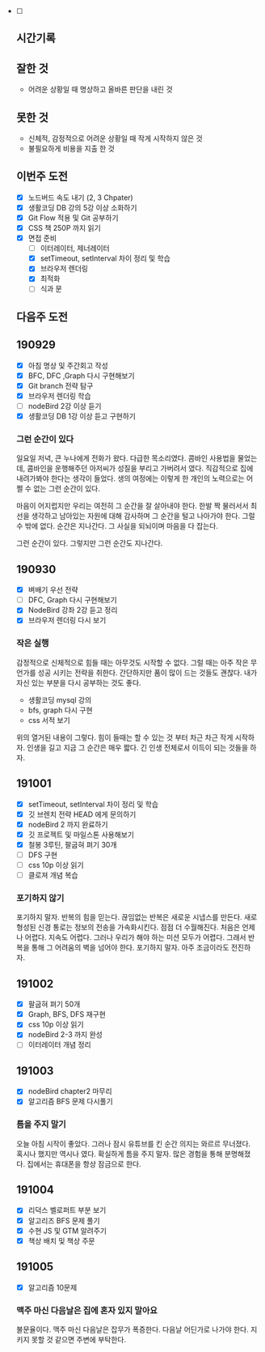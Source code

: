 - [ ] ## 시간기록 

  

  ## 잘한 것

  - 어려운 상황일 때 명상하고 올바른 판단을 내린 것 

  ## 못한 것

  - 신체적, 감정적으로 어려운 상황일 때 작게 시작하지 않은 것 
  - 불필요하게 비용을 지출 한 것 

  ## 이번주 도전

  - [x] 노드버드 속도 내기 (2, 3 Chpater) 
  - [x] 생활코딩 DB 강의 5강 이상 소화하기
  - [x] Git Flow 적용 및 Git 공부하기
  - [x] CSS 책 250P 까지 읽기
  - [x] 면접 준비 
    - [ ] 이터레이터, 제너레이터
    - [x] setTimeout, setInterval 차이 정리 및 학습 
    - [x] 브라우저 렌더링 
    - [x] 최적화
    - [ ] 식과 문 

  ## 다음주 도전

  

  ## 190929

  - [x] 아침 명상 및 주간회고 작성 
  - [x] BFC, DFC ,Graph 다시 구현해보기 
  - [x] Git branch 전략 탐구
  - [x] 브라우저 렌더링 학습
  - [ ] nodeBird 2강 이상 듣기 
  - [x] 생활코딩 DB 1강 이상 듣고 구현하기 

  ### 그런 순간이 있다

  일요일 저녁, 큰 누나에게 전화가 왔다. 다급한 목소리였다. 콤바인 사용법을 물었는데, 콤바인을 운행해주던 아저씨가 성질을 부리고 가버려서 였다. 직감적으로 집에 내려가봐야 한다는 생각이 들었다. 생의 여정에는 이렇게 한 개인의 노력으로는 어쩔 수 없는 그런 순간이 있다. 

  마음이 어지럽지만 우리는 여전히 그 순간을 잘 살아내야 한다.  한발 짝 물러서서 최선을 생각하고 남아있는 자원에 대해 감사하며 그 순간을 털고 나아가야 한다. 그럴 수 밖에 없다. 순간은 지나간다. 그 사실을 되뇌이며 마음을 다 잡는다. 

  그런 순간이 있다. 그렇지만 그런 순간도 지나간다. 

  ## 190930 

  - [x] 벼배기 우선 전략
  - [ ] DFC, Graph 다시 구현해보기 
  - [x] NodeBird 강좌 2강 듣고 정리
  - [x] 브라우저 렌더링 다시 보기

  ### 작은 실행 

  감정적으로 신체적으로 힘들 때는 아무것도 시작할 수 없다. 그럴 때는 아주 작은 무언가를 성공 시키는 전략을 취한다. 간단하지만 품이 많이 드는 것들도 괜찮다. 내가 자신 있는 부분을 다시 공부하는 것도 좋다. 

  - 생활코딩 mysql 강의 
  - bfs, graph 다시 구현 
  - css 서적 보기 

  위의 열거된 내용이 그렇다. 힘이 들때는 할 수 있는 것 부터 차근 차근 작게 시작하자. 인생을 길고 지금 그 순간은 매우 짧다. 긴 인생 전체로서 이득이 되는 것들을 하자.

  ## 191001

  - [x] setTimeout, setInterval 차이 정리 및 학습 
  - [x] 깃 브렌치 전략 HEAD 에게 문의하기 
  - [x] nodeBird 2 까지 완료하기
  - [x] 깃 프로젝트 및 마일스톤 사용해보기 
  - [x] 철봉 3루틴, 팔굽혀 펴기 30개  
  - [ ] DFS 구현
  - [ ] css 10p 이상 읽기 
  - [ ] 클로져 개념 복습 

  ### 포기하지 않기

  포기하지 말자. 반복의 힘을 믿는다. 끊임없는 반복은 새로운 시냅스를 만든다. 새로 형성된 신경 통로는 정보의 전송을 가속화시킨다. 점점 더 수월해진다. 처음은 언제나 어렵다. 지속도 어렵다. 그러나 우리가 해야 하는 미션 모두가 어렵다. 그래서 반복을 통해 그 어려움의 벽을 넘어야 한다. 포기하지 말자. 아주 조금이라도 전진하자.

  ## 191002 

  - [x] 팔굽혀 펴기 50개
  - [x] Graph, BFS, DFS 재구현 
  - [x] css 10p 이상 읽기 
  - [x] nodeBird 2-3 까지 완성 
  - [ ] 이터레이터 개념 정리 

  ## 191003

  - [x] nodeBird chapter2 마무리 
  - [x] 알고리즘 BFS 문제 다시풀기 

  ### 틈을 주지 말기

  오늘 아침 시작이 좋았다. 그러나 잠시 유튜브를 킨 순간 의지는 와르르 무너졌다. 혹시나 했지만 역시나 였다. 확실하게 틈을 주지 말자. 많은 경험을 통해 분명해졌다. 집에서는 휴대폰을 항상 잠금으로 한다. 

  ## 191004

  - [x] 리덕스 벨로퍼트 부분 보기
  - [x] 알고리즈 BFS 문제 풀기 
  - [x] 수현 JS 및 GTM 알려주기 
  - [x] 책상 배치 및 책상 주문

  ## 191005 

  - [x] 알고리즘 10문제 

  ### 맥주 마신 다음날은 집에 혼자 있지 말아요

  불문율이다. 맥주 마신 다음날은 잡무가 폭증한다. 다음날 어딘가로 나가야 한다.  지키지 못할 것 같으면 주변에 부탁한다. 

  

  

  